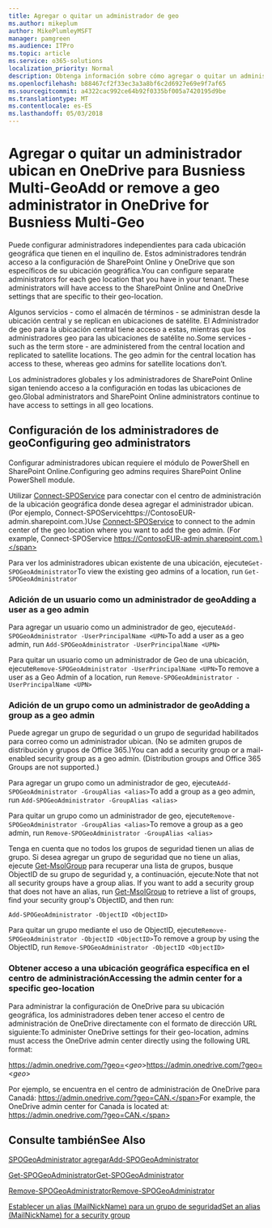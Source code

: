 ```yaml
---
title: Agregar o quitar un administrador de geo
ms.author: mikeplum
author: MikePlumleyMSFT
manager: pamgreen
ms.audience: ITPro
ms.topic: article
ms.service: o365-solutions
localization_priority: Normal
description: Obtenga información sobre cómo agregar o quitar un administrador ubican en OneDrive para profesionales Multi-ubican.
ms.openlocfilehash: b88467cf2f33ec3a3a8bf6c2d6927e69e9f7af65
ms.sourcegitcommit: a4322cac992ce64b92f0335bf005a7420195d9be
ms.translationtype: MT
ms.contentlocale: es-ES
ms.lasthandoff: 05/03/2018
---
```

# <a name="add-or-remove-a-geo-administrator-in-onedrive-for-busniess-multi-geo"></a><span data-ttu-id="ba9aa-103">Agregar o quitar un administrador ubican en OneDrive para Busniess Multi-Geo</span><span class="sxs-lookup"><span data-stu-id="ba9aa-103">Add or remove a geo administrator in OneDrive for Busniess Multi-Geo</span></span>

<span data-ttu-id="ba9aa-p101">Puede configurar administradores independientes para cada ubicación geográfica que tienen en el inquilino de. Estos administradores tendrán acceso a la configuración de SharePoint Online y OneDrive que son específicos de su ubicación geográfica.</span><span class="sxs-lookup"><span data-stu-id="ba9aa-p101">You can configure separate administrators for each geo location that you have in your tenant. These administrators will have access to the SharePoint Online and OneDrive settings that are specific to their geo-location.</span></span>

<span data-ttu-id="ba9aa-p102">Algunos servicios - como el almacén de términos - se administran desde la ubicación central y se replican en ubicaciones de satélite. El Administrador de geo para la ubicación central tiene acceso a estas, mientras que los administradores geo para las ubicaciones de satélite no.</span><span class="sxs-lookup"><span data-stu-id="ba9aa-p102">Some services - such as the term store - are administered from the central location and replicated to satellite locations. The geo admin for the central location has access to these, whereas geo admins for satellite locations don’t.</span></span>

<span data-ttu-id="ba9aa-108">Los administradores globales y los administradores de SharePoint Online sigan teniendo acceso a la configuración en todas las ubicaciones de geo.</span><span class="sxs-lookup"><span data-stu-id="ba9aa-108">Global administrators and SharePoint Online administrators continue to have access to settings in all geo locations.</span></span>

## <a name="configuring-geo-administrators"></a><span data-ttu-id="ba9aa-109">Configuración de los administradores de geo</span><span class="sxs-lookup"><span data-stu-id="ba9aa-109">Configuring geo administrators</span></span>

<span data-ttu-id="ba9aa-110">Configurar administradores ubican requiere el módulo de PowerShell en SharePoint Online.</span><span class="sxs-lookup"><span data-stu-id="ba9aa-110">Configuring geo admins requires SharePoint Online PowerShell module.</span></span>

<span data-ttu-id="ba9aa-111">Utilizar [Connect-SPOService](https://docs.microsoft.com/powershell/module/sharepoint-online/Connect-SPOService) para conectar con el centro de administración de la ubicación geográfica donde desea agregar el administrador ubican. (Por ejemplo, Connect-SPOServicehttps://ContosoEUR-admin.sharepoint.com.)</span><span class="sxs-lookup"><span data-stu-id="ba9aa-111">Use [Connect-SPOService](https://docs.microsoft.com/powershell/module/sharepoint-online/Connect-SPOService) to connect to the admin center of the geo location where you want to add the geo admin. (For example, Connect-SPOService  https://ContosoEUR-admin.sharepoint.com.)</span></span>

<span data-ttu-id="ba9aa-112">Para ver los administradores ubican existente de una ubicación, ejecute`Get-SPOGeoAdministrator`</span><span class="sxs-lookup"><span data-stu-id="ba9aa-112">To view the existing geo admins of a location, run `Get-SPOGeoAdministrator`</span></span>

### <a name="adding-a-user-as-a-geo-admin"></a><span data-ttu-id="ba9aa-113">Adición de un usuario como un administrador de geo</span><span class="sxs-lookup"><span data-stu-id="ba9aa-113">Adding a user as a geo admin</span></span>

<span data-ttu-id="ba9aa-114">Para agregar un usuario como un administrador de geo, ejecute`Add-SPOGeoAdministrator -UserPrincipalName <UPN>`</span><span class="sxs-lookup"><span data-stu-id="ba9aa-114">To add a user as a geo admin, run `Add-SPOGeoAdministrator -UserPrincipalName <UPN>`</span></span>

<span data-ttu-id="ba9aa-115">Para quitar un usuario como un administrador de Geo de una ubicación, ejecute`Remove-SPOGeoAdministrator -UserPrincipalName <UPN>`</span><span class="sxs-lookup"><span data-stu-id="ba9aa-115">To remove a user as a Geo Admin of a location, run  `Remove-SPOGeoAdministrator -UserPrincipalName <UPN>`</span></span>

### <a name="adding-a-group-as-a-geo-admin"></a><span data-ttu-id="ba9aa-116">Adición de un grupo como un administrador de geo</span><span class="sxs-lookup"><span data-stu-id="ba9aa-116">Adding a group as a geo admin</span></span>

<span data-ttu-id="ba9aa-117">Puede agregar un grupo de seguridad o un grupo de seguridad habilitados para correo como un administrador ubican. (No se admiten grupos de distribución y grupos de Office 365.)</span><span class="sxs-lookup"><span data-stu-id="ba9aa-117">You can add a security group or a mail-enabled security group as a geo admin. (Distribution groups and Office 365 Groups are not supported.)</span></span>

<span data-ttu-id="ba9aa-118">Para agregar un grupo como un administrador de geo, ejecute`Add-SPOGeoAdministrator -GroupAlias <alias>`</span><span class="sxs-lookup"><span data-stu-id="ba9aa-118">To add a group as a geo admin, run `Add-SPOGeoAdministrator -GroupAlias <alias>`</span></span>

<span data-ttu-id="ba9aa-119">Para quitar un grupo como un administrador de geo, ejecute`Remove-SPOGeoAdministrator -GroupAlias <alias>`</span><span class="sxs-lookup"><span data-stu-id="ba9aa-119">To remove a group as a geo admin, run `Remove-SPOGeoAdministrator -GroupAlias <alias>`</span></span>

<span data-ttu-id="ba9aa-p103">Tenga en cuenta que no todos los grupos de seguridad tienen un alias de grupo. Si desea agregar un grupo de seguridad que no tiene un alias, ejecute [Get-MsolGroup](https://docs.microsoft.com/en-us/powershell/module/msonline/get-msolgroup) para recuperar una lista de grupos, busque ObjectID de su grupo de seguridad y, a continuación, ejecute:</span><span class="sxs-lookup"><span data-stu-id="ba9aa-p103">Note that not all security groups have a group alias. If you want to add a security group that does not have an alias, run [Get-MsolGroup](https://docs.microsoft.com/en-us/powershell/module/msonline/get-msolgroup) to retrieve a list of groups, find your security group's ObjectID, and then run:</span></span>

`Add-SPOGeoAdministrator -ObjectID <ObjectID>`

<span data-ttu-id="ba9aa-122">Para quitar un grupo mediante el uso de ObjectID, ejecute`Remove-SPOGeoAdministrator -ObjectID <ObjectID>`</span><span class="sxs-lookup"><span data-stu-id="ba9aa-122">To remove a group by using the ObjectID, run `Remove-SPOGeoAdministrator -ObjectID <ObjectID>`</span></span>

### <a name="accessing-the-admin-center-for-a-specific-geo-location"></a><span data-ttu-id="ba9aa-123">Obtener acceso a una ubicación geográfica específica en el centro de administración</span><span class="sxs-lookup"><span data-stu-id="ba9aa-123">Accessing the admin center for a specific geo-location</span></span>

<span data-ttu-id="ba9aa-124">Para administrar la configuración de OneDrive para su ubicación geográfica, los administradores deben tener acceso el centro de administración de OneDrive directamente con el formato de dirección URL siguiente:</span><span class="sxs-lookup"><span data-stu-id="ba9aa-124">To administer OneDrive settings for their geo-location, admins must access the OneDrive admin center directly using the following URL format:</span></span>

<span data-ttu-id="ba9aa-125">https://admin.onedrive.com/?geo=<*geo*></span><span class="sxs-lookup"><span data-stu-id="ba9aa-125">https://admin.onedrive.com/?geo=<*geo*></span></span>

<span data-ttu-id="ba9aa-126">Por ejemplo, se encuentra en el centro de administración de OneDrive para Canadá: https://admin.onedrive.com/?geo=CAN.</span><span class="sxs-lookup"><span data-stu-id="ba9aa-126">For example, the OneDrive admin center for Canada is located at: https://admin.onedrive.com/?geo=CAN.</span></span>

## <a name="see-also"></a><span data-ttu-id="ba9aa-127">Consulte también</span><span class="sxs-lookup"><span data-stu-id="ba9aa-127">See Also</span></span>

[<span data-ttu-id="ba9aa-128">SPOGeoAdministrator agregar</span><span class="sxs-lookup"><span data-stu-id="ba9aa-128">Add-SPOGeoAdministrator</span></span>](https://docs.microsoft.com/powershell/module/sharepoint-online/add-spogeoadministrator)

[<span data-ttu-id="ba9aa-129">Get-SPOGeoAdministrator</span><span class="sxs-lookup"><span data-stu-id="ba9aa-129">Get-SPOGeoAdministrator</span></span>](https://docs.microsoft.com/powershell/module/sharepoint-online/get-spogeoadministrator)

[<span data-ttu-id="ba9aa-130">Remove-SPOGeoAdministrator</span><span class="sxs-lookup"><span data-stu-id="ba9aa-130">Remove-SPOGeoAdministrator</span></span>](https://docs.microsoft.com/powershell/module/sharepoint-online/remove-spogeoadministrator)

[<span data-ttu-id="ba9aa-131">Establecer un alias (MailNickName) para un grupo de seguridad</span><span class="sxs-lookup"><span data-stu-id="ba9aa-131">Set an alias (MailNickName) for a security group</span></span>](https://docs.microsoft.com/en-us/powershell/module/azuread/set-azureadgroup)